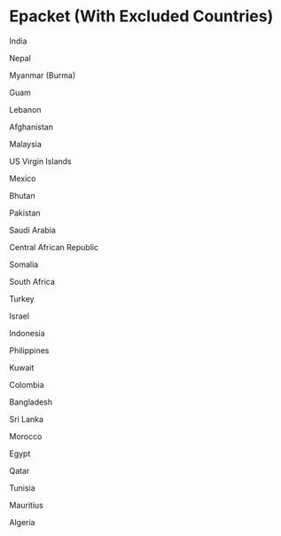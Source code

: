 # Epacket (With Excluded Countries)

India

Nepal

Myanmar (Burma)

Guam

Lebanon

Afghanistan

Malaysia

US Virgin Islands

Mexico

Bhutan

Pakistan

Saudi Arabia

Central African Republic

Somalia

South Africa

Turkey

Israel

Indonesia

Philippines

Kuwait

Colombia

Bangladesh

Sri Lanka

Morocco

Egypt

Qatar

Tunisia

Mauritius

Algeria
